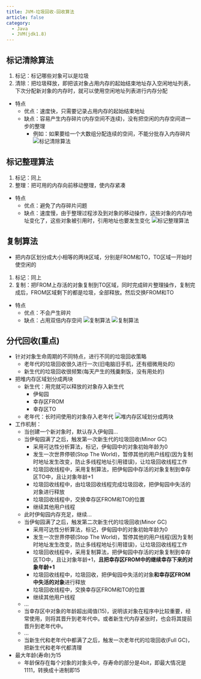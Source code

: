 ```yaml
---
title: JVM-垃圾回收-回收算法
article: false
category:
  - Java
  - JVM(jdk1.8)
---
```

## 标记清除算法
1. 标记：标记哪些对象可以是垃圾
2. 清除：把垃圾释放，即把该对象占用内存的起始结束地址存入空闲地址列表，下次分配新对象的内存时，就可以使用空闲地址列表进行内存分配
- 特点
  - 优点：速度快，只需要记录占用内存的起始结束地址
  - 缺点：容易产生内存碎片(内存空间不连续)，没有把空闲的内存空间进一步的整理
    - 例如：如果要给一个大数组分配连续的空间，不能分批存入内存碎片
![标记清除算法](https://blog-image-9943.oss-cn-beijing.aliyuncs.com/202308102030801.png)
## 标记整理算法
1. 标记：同上
2. 整理：把可用的内存向前移动整理，使内存紧凑
- 特点
  - 优点：避免了内存碎片问题
  - 缺点：速度慢，由于整理过程涉及到对象的移动操作，这些对象的内存地址变化了，这些对象被引用时，引用地址也要发生变化
![标记整理算法](https://blog-image-9943.oss-cn-beijing.aliyuncs.com/202308102035288.png)
## 复制算法
- 把内存区划分成大小相等的两块区域，分别是FROM和TO，TO区域一开始时使空闲的
1. 标记：同上
2. 复制：把FROM上存活的对象复制到TO区域，同时完成碎片整理操作，复制完成后，FROM区域剩下的都是垃圾，全部释放。然后交换FROM和TO
- 特点
  - 优点：不会产生碎片
  - 缺点：占用双倍内存空间
![复制算法](https://blog-image-9943.oss-cn-beijing.aliyuncs.com/202308102040814.png)
![复制算法](https://blog-image-9943.oss-cn-beijing.aliyuncs.com/202308102042237.png)
## 分代回收(重点)
- 针对对象生命周期的不同特点，进行不同的垃圾回收策略
  - 老年代的垃圾回收很久进行一次(旧电脑旧手机，还有细微用处的)
  - 新生代的垃圾回收很频繁(每天产生的残羹剩饭，没有用处的)
- 把堆内存区域划分成两块
  - 新生代：用完就可以释放的对象存入新生代
    - 伊甸园
    - 幸存区FROM
    - 幸存区TO
  - 老年代：长时间使用的对象存入老年代
![堆内存区域划分成两块](https://blog-image-9943.oss-cn-beijing.aliyuncs.com/202308102045289.png)
- 工作机制：
  - 当创建一个新对象时，默认存入伊甸园...
  - 当伊甸园满了之后，触发第一次新生代的垃圾回收(Minor GC)
    - 采用可达性分析算法，标记，伊甸园中的对象初始年龄为0
    - 发生一次世界停顿(Stop The World)，暂停其他的用户线程(因为复制时地址发生改变，防止多线程地址引用错误)，让垃圾回收线程工作
    - 垃圾回收线程中，采用复制算法，把伊甸园中存活的对象复制到幸存区TO中，且让对象年龄+1
    - 垃圾回收线程中，由垃圾回收线程完成垃圾回收，把伊甸园中失活的对象进行释放
    - 垃圾回收线程中，交换幸存区FROM和TO的位置
    - 继续其他用户线程
  - 此时伊甸园内存充足，继续...
  - 当伊甸园满了之后，触发第二次新生代的垃圾回收(Minor GC)
    - 采用可达性分析算法，标记，伊甸园中的对象初始年龄为0
    - 发生一次世界停顿(Stop The World)，暂停其他的用户线程(因为复制时地址发生改变，防止多线程地址引用错误)，让垃圾回收线程工作
    - 垃圾回收线程中，采用复制算法，把伊甸园中存活的对象复制到幸存区TO中，且让对象年龄+1，**且把幸存区FROM中的继续幸存下来的对象年龄+1**
    - 垃圾回收线程中，垃圾回收，把伊甸园中失活的对象**和幸存区FROM中失活的对象**进行释放
    - 垃圾回收线程中，交换幸存区FROM和TO的位置
    - 继续其他用户线程
  - ...
  - 当幸存区中对象的年龄超出阈值(15)，说明该对象在程序中比较重要，经常使用，则将其晋升到老年代中。或者新生代内存紧张时，也会将其提前晋升到老年代中。
  - ...
  - 当新生代和老年代中都满了之后，触发一次老年代的垃圾回收(Full GC)，把新生代和老年代都清理
- 最大年龄(寿命)为15
  - 年龄保存在每个对象的对象头中，存寿命的部分是4bit，即最大情况是1111，转换成十进制即15